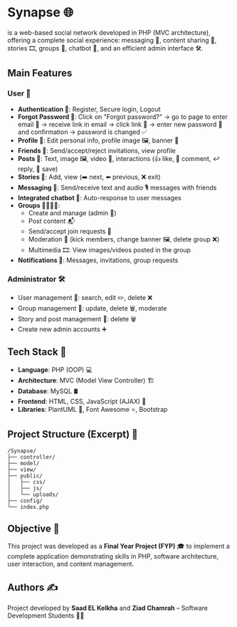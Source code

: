 <html lang="en">
<body>
  <h1><strong>Synapse</strong> 🌐</h1><p> is a web-based social network developed in PHP (MVC architecture), offering a complete social experience: messaging 💬, content sharing 📸, stories 🎞️, groups 👥, chatbot 🤖, and an efficient admin interface 🛠️.</p>

  <h2>Main Features</h2>

  <h3>User 👤</h3>
  <ul>
    <li><strong>Authentication 🔐</strong>: Register, Secure login, Logout</li>
    <li><strong>Forgot Password 🔁</strong>: Click on "Forgot password?" → go to page to enter email 📧 → receive link in email → click link 🔗 → enter new password 🔑 and confirmation → password is changed ✅</li>
    <li><strong>Profile 🧑</strong>: Edit personal info, profile image 🖼️, banner 🎨</li>
    <li><strong>Friends 🤝</strong>: Send/accept/reject invitations, view profile</li>
    <li><strong>Posts 📝</strong>: Text, image 🖼️, video 🎥, interactions (👍 like, 💬 comment, ↩️ reply, 📌 save)</li>
    <li><strong>Stories 📖</strong>: Add, view (➡️ next, ⬅️ previous, ❌ exit)</li>
    <li><strong>Messaging 💌</strong>: Send/receive text and audio 🎙️ messages with friends</li>
    <li><strong>Integrated chatbot 🤖</strong>: Auto-response to user messages</li>
    <li><strong>Groups 👨‍👩‍👧‍👦</strong>:
      <ul>
        <li>Create and manage (admin 👑)</li>
        <li>Post content 📬</li>
        <li>Send/accept join requests 📩</li>
        <li>Moderation 🔧 (kick members, change banner 🖼️, delete group ❌)</li>
        <li>Multimedia 🎞️: View images/videos posted in the group</li>
      </ul>
    </li>
    <li><strong>Notifications 🔔</strong>: Messages, invitations, group requests</li>
  </ul>

  <h3>Administrator 🛠️</h3>
  <ul>
    <li>User management 👤: search, edit ✏️, delete ❌</li>
    <li>Group management 👥: update, delete 🗑️, moderate</li>
    <li>Story and post management 🧾: delete 🗑️</li>
    <li>Create new admin accounts ➕</li>
  </ul>

  <h2>Tech Stack 🧰</h2>
  <ul>
    <li><strong>Language</strong>: PHP (OOP) 💻</li>
    <li><strong>Architecture</strong>: MVC (Model View Controller) 🏗️</li>
    <li><strong>Database</strong>: MySQL 🛢️</li>
    <li><strong>Frontend</strong>: HTML, CSS, JavaScript (AJAX) 🎨</li>
    <li><strong>Libraries</strong>: PlantUML 🌿, Font Awesome ⭐, Bootstrap</li>
  </ul>

  <h2>Project Structure (Excerpt) 📁</h2>
  <pre><code>/Synapse/
├── controller/
├── model/
├── view/
├── public/
│   ├── css/
│   ├── js/
│   └── uploads/
├── config/
└── index.php</code></pre>

  <h2>Objective 🎯</h2>
  <p>This project was developed as a <strong>Final Year Project (FYP)</strong> 🎓 to implement a complete application demonstrating skills in PHP, software architecture, user interaction, and content management.</p>

  <h2>Authors ✍️</h2>
  <p>Project developed by <strong>Saad EL Kelkha</strong> and <strong>Ziad Chamrah</strong> – Software Development Students 👨‍💻</p>
</body>
</html>
